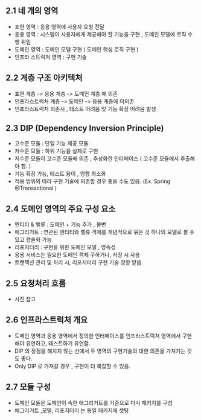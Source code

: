 ## 2.1 네 개의 영역
- 표현 영역 : 응용 영역에 사용자 요청 전달 
- 응용 영역 : 시스템이 사용자에게 제공해야 할 기능을 구현 , 도메인 모델에 로직 수행 위임
- 도메인 영역 : 도메인 모델 구현 ( 도메인 핵심 로직 구현 ) 
- 인프라 스트럭처 영역 : 구현 기술 

## 2.2 계층 구조 아키텍처 
- 표현 계층 -> 응용 계층 -> 도메인 계층 에 의존
- 인프라스트럭처 계층 -> 도메인 -> 응용 계층에 미의존 
- 인프라스트럭처 의존시 , 테스트 어려움 및 기능 확장 어려움 발생 

## 2.3 DIP (Dependency Inversion Principle)
- 고수준 모듈 : 단일 기능 제공 모듈 
- 저수준 모듈 : 하위 기능을 실제로 구현 
- 저수준 모듈이 고수준 모듈에 의존 , 추상화한 인터페이스 ( 고수준 모듈에서 추출해야 함. )
- 기능 확장 가능, 테스트 용이 , 영향 최소화 
- 적용 범위의 따라 구현 기술에 의존할 경우 좋을 수도 있음. (Ex. Spring @Transactional )

## 2.4 도메인 영역의 주요 구성 요소 
- 엔티티 & 밸류 : 도메인 + 기능 추가 , 불변 
- 에그리거트 : 연관된 엔티티와 밸류 객체를 개념적으로 묶은 것
          하나의 모델로 볼 수 있고 캡슐화 가능 
- 리포지터리 : 구현을 위한 도메인 모델 , 영속성 
- 응용 서비스는 필요한 도메인 객체 구하거나, 저장 시 사용 
- 트랜잭션 관리 및 처리 시, 리포지터리 구현 기술 영향 받음. 

## 2.5 요청처리 흐름 
- 사진 참고 

## 2.6 인프라스트럭처 개요 
- 도메인 영역과 응용 영역에서 정의한 인터페이스를 인프라스트럭쳐 영역에서 구현해야 유연하고, 테스트하기 유연함.
- DIP 의 장점을 해치지 않는 선에서 두 영역의 구현기술의 대한 의존을 가져가는 것도 좋다. 
- Only DIP 로 가져갈 경우 , 구현이 더 복잡할 수 있음. 

## 2.7 모듈 구성 
- 도메인 모듈은 도메인이 속한 애그리거트를 기준으로 다시 패키지를 구성 
- 애그리거트 ,모델, 리포지터리 는 동일 패키지에 셋팅 
